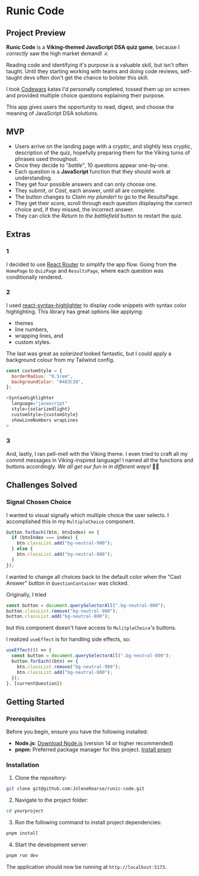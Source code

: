 # Runic Code

## Project Preview

**Runic Code** is a **Viking-themed JavaScript DSA quiz game**, because I *correctly* saw the high market demand! ⚔️

Reading code and identifying it's purpose is a valuable skill, but isn't often taught.  Until they starting working with teams and doing code reviews, self-taught devs often don't get the chance to bolster this skill.

I took [Codewars](https://www.codewars.com/) katas I'd personally completed, tossed them up on screen and provided multiple choice questions explaining their purpose.  

This app gives users the opportunity to read, digest, and choose the meaning of JavaScript DSA solutions.

## MVP

- Users arrive on the landing page with a cryptic, and slightly less cryptic, description of the quiz, hopefully preparing them for the Viking turns of phrases used throughout.
- Once they decide to "*battle*", 10 questions appear one-by-one.
- Each question is a **JavaScript** function that they should work at understanding.
- They get four possible answers and can only choose one.
- They submit, or *Cast*, each answer, until all are complete.
- The button changes to *Claim my plunder!* to go to the ResultsPage.
- They get their score, scroll through each question displaying the correct choice and, if they missed, the incorrect answer.
- They can click the *Return to the battlefield* button to restart the quiz.

## Extras

### 1
I decided to use [React Router](https://reactrouter.com/en/main) to simplify the app flow.  Going from the `HomePage` to `QuizPage` and `ResultsPage`, where each question was conditionally rendered.

### 2
I used [react-syntax-highlighter](https://www.npmjs.com/package/react-syntax-highlighter) to display code snippets with syntax color highlighting.  This library has great options like applying: 
- themes
- line numbers,
- wrapping lines, and
- custom styles.

The last was great as *solarized* looked fantastic, but I could apply a background colour from my Tailwind config.  

```javascript
const customStyle = {
  borderRadius: "0.5rem",
  backgroundColor: "#483C38",
};

<SyntaxHighlighter
  language="javascript"
  style={solarizedlight}
  customStyle={customStyle}
  showLineNumbers wrapLines
>
```

### 3
And, lastly, I ran pell-mell with the Viking theme.  I even tried to craft all my commit messages in Viking-inspired language!  I named all the functions and buttons accordingly. *We all get our fun in in different ways!* 🤷‍♀️

## Challenges Solved

### Signal Chosen Choice

I wanted to visual signally which multiple choice the user selects. I accomplished this in my `MultipleChoice` component.

```javascript
button.forEach((btn, btnIndex) => {
  if (btnIndex === index) {
    btn.classList.add("bg-neutral-900");
  } else {
    btn.classList.add("bg-neutral-800");
  }
});
```

I wanted to change all choices back to the default color when the "Cast Answer" button in `QuestionContainer` was clicked.

Originally, I tried
```javascript
const button = document.querySelectorAll(".bg-neutral-900");
button.classList.remove("bg-neutral-900");
button.classList.add("bg-neutral-800");
```
but this component doesn't have access to `MulitpleChoice`'s buttons.

I realized `useEffect` is for handling side effects, so:
```javascript
useEffect(() => {
  const button = document.querySelectorAll(".bg-neutral-800");
  button.forEach((btn) => {
    btn.classList.remove("bg-neutral-900");
    btn.classList.add("bg-neutral-800");
  });
}, [currentQuestion])
```


## Getting Started

### Prerequisites

Before you begin, ensure you have the following installed:

- **Node.js**: [Download Node.js](https://nodejs.org/) (version 14 or higher recommended)
- **pnpm**: Preferred package manager for this project. [Install pnpm](https://pnpm.io/installation)

### Installation

1. Clone the repository:
```bash
git clone git@github.com:JoleneKearse/runic-code.git
```
2. Navigate to the project folder:
```bash
cd yourproject
  ```

3. Run the following command to install project dependencies:
```bash
pnpm install
```
4. Start the development server:
```bash
pnpm run dev
```
The application should now be running at `http://localhost:5173`.